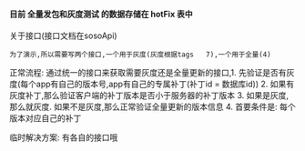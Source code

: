 #### 目前  全量发包和灰度测试 的数据存储在 hotFix  表中

关于接口(接口文档在sosoApi)
 
    为了演示,所以需要写两个接口,一个用于灰度(灰度根据tags   7),一个用于全量(4)
    
正常流程: 通过统一的接口来获取需要灰度还是全量更新的接口,1. 先验证是否有灰度(每个app有自己的版本号,app有自己的专属补丁(补丁id = 数据库id))
       2. 如果有灰度补丁,那么验证客户端的补丁版本是否小于服务器的补丁版本
       3. 如果是灰度,那么就灰度. 如果不是灰度,那么正常验证全量更新的版本信息
       4. 首要条件是: 每个版本对应自己的补丁

临时解决方案:  有各自的接口哦